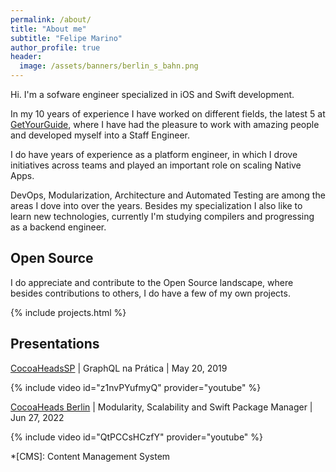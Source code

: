 ```yaml
---
permalink: /about/
title: "About me"
subtitle: "Felipe Marino"
author_profile: true
header:
  image: /assets/banners/berlin_s_bahn.png
---
```


<!---
Acknowledgements: 
The GitHub projects included are heavily inpired by the work of https://github.com/liyasthomas/liyasthomas.github.io
-->

Hi. I'm a sofware engineer specialized in iOS and Swift development.

In my 10 years of experience I have worked on different fields, the latest 5 at [GetYourGuide](https://apps.apple.com/us/app/getyourguide-travel-tickets/id705079381), where I have had the pleasure to work with amazing people and developed myself into a Staff Engineer.

I do have years of experience as a platform engineer, in which I drove initiatives across teams and played an important role on scaling Native Apps.

DevOps, Modularization, Architecture and Automated Testing are among the areas I dove into over the years. Besides my specialization I also like to learn new technologies, currently I'm studying compilers and progressing as a backend engineer.

## Open Source

I do appreciate and contribute to the Open Source landscape, where besides contributions to others, I do have a few of my own projects.

<div class="d-md-flex min-height-full {% unless site.style == 'dark' %}{% endunless %}">
  <div class="col-md-7 col-lg-8 col-xl-9 px-4 py-6 px-lg-7 border-top border-md-top-0" {% if site.style == 'dark' %}style="background-color: #2f363d !important"{% endif %}>
    <div class="mx-auto" style="max-width: 900px;">
      {% include projects.html %}
    </div>
  </div>
</div>

## Presentations

[CocoaHeadsSP](https://x.com/CocoaHeadsBr) | GraphQL na Prática | May 20, 2019

{% include video id="z1nvPYufmyQ" provider="youtube" %}

[CocoaHeads Berlin](https://x.com/cocoaheads_BER) | Modularity, Scalability and Swift Package Manager | Jun 27, 2022

{% include video id="QtPCCsHCzfY" provider="youtube" %}

*[CMS]: Content Management System